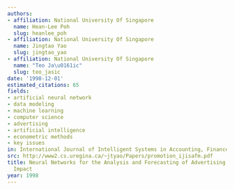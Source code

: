 ```yaml
---
authors:
- affiliation: National University Of Singapore
  name: Hean-Lee Poh
  slug: heanlee_poh
- affiliation: National University Of Singapore
  name: Jingtao Yao
  slug: jingtao_yao
- affiliation: National University Of Singapore
  name: "Teo Ja\u0161ic"
  slug: teo_jasic
date: '1998-12-01'
estimated_citations: 65
fields:
- artificial neural network
- data modeling
- machine learning
- computer science
- advertising
- artificial intelligence
- econometric methods
- key issues
in: International Journal of Intelligent Systems in Accounting, Finance & Management
src: http://www2.cs.uregina.ca/~jtyao/Papers/promotion_ijisafm.pdf
title: Neural Networks for the Analysis and Forecasting of Advertising and Promotion
  Impact
year: 1998
---
```


